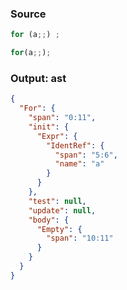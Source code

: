 ### Source
```js parse:stmt
for (a;;) ;
```

```js
for(a;;);
```

### Output: ast
```json
{
  "For": {
    "span": "0:11",
    "init": {
      "Expr": {
        "IdentRef": {
          "span": "5:6",
          "name": "a"
        }
      }
    },
    "test": null,
    "update": null,
    "body": {
      "Empty": {
        "span": "10:11"
      }
    }
  }
}
```
